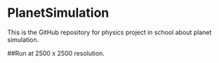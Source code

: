 # PlanetSimulation

This is the GitHub repository for physics project in school about planet simulation.

##Run at 2500 x 2500 resolution.
